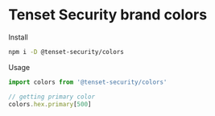 # Tenset Security brand colors

Install

```bash
npm i -D @tenset-security/colors
```

Usage

```typescript
import colors from '@tenset-security/colors'

// getting primary color
colors.hex.primary[500]
```
